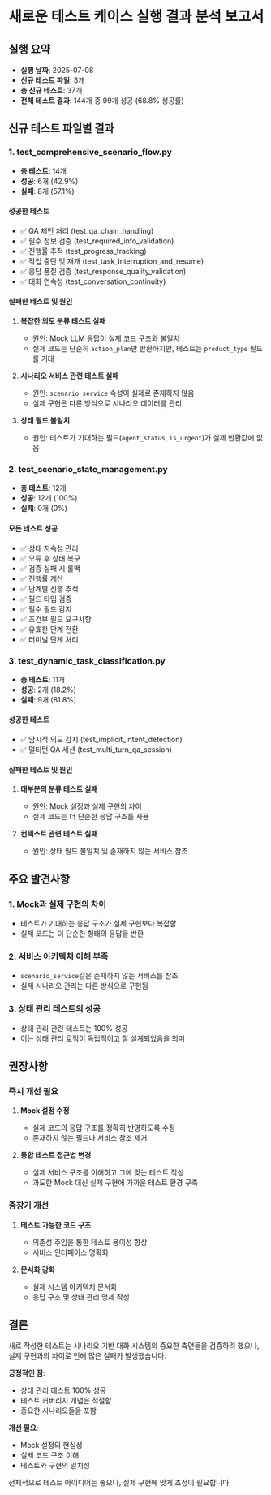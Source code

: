 # 새로운 테스트 케이스 실행 결과 분석 보고서

## 실행 요약
- **실행 날짜**: 2025-07-08
- **신규 테스트 파일**: 3개
- **총 신규 테스트**: 37개
- **전체 테스트 결과**: 144개 중 99개 성공 (68.8% 성공률)

## 신규 테스트 파일별 결과

### 1. test_comprehensive_scenario_flow.py
- **총 테스트**: 14개
- **성공**: 6개 (42.9%)
- **실패**: 8개 (57.1%)

#### 성공한 테스트
- ✅ QA 체인 처리 (test_qa_chain_handling)
- ✅ 필수 정보 검증 (test_required_info_validation)
- ✅ 진행률 추적 (test_progress_tracking)
- ✅ 작업 중단 및 재개 (test_task_interruption_and_resume)
- ✅ 응답 품질 검증 (test_response_quality_validation)
- ✅ 대화 연속성 (test_conversation_continuity)

#### 실패한 테스트 및 원인
1. **복잡한 의도 분류 테스트 실패**
   - 원인: Mock LLM 응답이 실제 코드 구조와 불일치
   - 실제 코드는 단순히 `action_plan`만 반환하지만, 테스트는 `product_type` 필드를 기대

2. **시나리오 서비스 관련 테스트 실패**
   - 원인: `scenario_service` 속성이 실제로 존재하지 않음
   - 실제 구현은 다른 방식으로 시나리오 데이터를 관리

3. **상태 필드 불일치**
   - 원인: 테스트가 기대하는 필드(`agent_status`, `is_urgent`)가 실제 반환값에 없음

### 2. test_scenario_state_management.py
- **총 테스트**: 12개
- **성공**: 12개 (100%)
- **실패**: 0개 (0%)

#### 모든 테스트 성공
- ✅ 상태 지속성 관리
- ✅ 오류 후 상태 복구
- ✅ 검증 실패 시 롤백
- ✅ 진행률 계산
- ✅ 단계별 진행 추적
- ✅ 필드 타입 검증
- ✅ 필수 필드 감지
- ✅ 조건부 필드 요구사항
- ✅ 유효한 단계 전환
- ✅ 터미널 단계 처리

### 3. test_dynamic_task_classification.py
- **총 테스트**: 11개
- **성공**: 2개 (18.2%)
- **실패**: 9개 (81.8%)

#### 성공한 테스트
- ✅ 암시적 의도 감지 (test_implicit_intent_detection)
- ✅ 멀티턴 QA 세션 (test_multi_turn_qa_session)

#### 실패한 테스트 및 원인
1. **대부분의 분류 테스트 실패**
   - 원인: Mock 설정과 실제 구현의 차이
   - 실제 코드는 더 단순한 응답 구조를 사용

2. **컨텍스트 관련 테스트 실패**
   - 원인: 상태 필드 불일치 및 존재하지 않는 서비스 참조

## 주요 발견사항

### 1. Mock과 실제 구현의 차이
- 테스트가 기대하는 응답 구조가 실제 구현보다 복잡함
- 실제 코드는 더 단순한 형태의 응답을 반환

### 2. 서비스 아키텍처 이해 부족
- `scenario_service`같은 존재하지 않는 서비스를 참조
- 실제 시나리오 관리는 다른 방식으로 구현됨

### 3. 상태 관리 테스트의 성공
- 상태 관리 관련 테스트는 100% 성공
- 이는 상태 관리 로직이 독립적이고 잘 설계되었음을 의미

## 권장사항

### 즉시 개선 필요
1. **Mock 설정 수정**
   - 실제 코드의 응답 구조를 정확히 반영하도록 수정
   - 존재하지 않는 필드나 서비스 참조 제거

2. **통합 테스트 접근법 변경**
   - 실제 서비스 구조를 이해하고 그에 맞는 테스트 작성
   - 과도한 Mock 대신 실제 구현에 가까운 테스트 환경 구축

### 중장기 개선
1. **테스트 가능한 코드 구조**
   - 의존성 주입을 통한 테스트 용이성 향상
   - 서비스 인터페이스 명확화

2. **문서화 강화**
   - 실제 시스템 아키텍처 문서화
   - 응답 구조 및 상태 관리 명세 작성

## 결론

새로 작성한 테스트는 시나리오 기반 대화 시스템의 중요한 측면들을 검증하려 했으나, 실제 구현과의 차이로 인해 많은 실패가 발생했습니다. 

**긍정적인 점**:
- 상태 관리 테스트 100% 성공
- 테스트 커버리지 개념은 적절함
- 중요한 시나리오들을 포함

**개선 필요**:
- Mock 설정의 현실성
- 실제 코드 구조 이해
- 테스트와 구현의 일치성

전체적으로 테스트 아이디어는 좋으나, 실제 구현에 맞게 조정이 필요합니다.